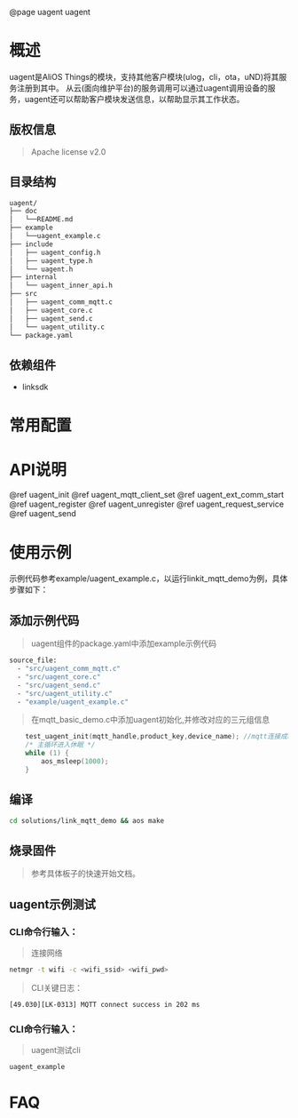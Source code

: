 @page uagent uagent

# 概述
uagent是AliOS Things的模块，支持其他客户模块(ulog，cli，ota，uND)将其服务注册到其中。 从云(面向维护平台)的服务调用可以通过uagent调用设备的服务，uagent还可以帮助客户模块发送信息，以帮助显示其工作状态。

## 版权信息
> Apache license v2.0

## 目录结构
```sh
uagent/
├── doc
│   └──README.md
├── example
│   └──uagent_example.c
├── include
│   ├── uagent_config.h
│   ├── uagent_type.h
│   └── uagent.h
├── internal
│   └── uagent_inner_api.h
├── src
│   ├── uagent_comm_mqtt.c
│   ├── uagent_core.c
│   ├── uagent_send.c
│   └── uagent_utility.c
└── package.yaml
```

## 依赖组件
* linksdk

# 常用配置

# API说明
@ref uagent_init
@ref uagent_mqtt_client_set
@ref uagent_ext_comm_start
@ref uagent_register
@ref uagent_unregister
@ref uagent_request_service
@ref uagent_send


# 使用示例
示例代码参考example/uagent_example.c，以运行linkit_mqtt_demo为例，具体步骤如下：

## 添加示例代码
> uagent组件的package.yaml中添加example示例代码
```sh
source_file:
  - "src/uagent_comm_mqtt.c"
  - "src/uagent_core.c"
  - "src/uagent_send.c"
  - "src/uagent_utility.c"
  - "example/uagent_example.c"
```
>在mqtt_basic_demo.c中添加uagent初始化,并修改对应的三元组信息
```c
    test_uagent_init(mqtt_handle,product_key,device_name); //mqtt连接成功后调用
    /* 主循环进入休眠 */
    while (1) {
        aos_msleep(1000);
    }
```

## 编译
```sh
cd solutions/link_mqtt_demo && aos make
```
## 烧录固件
> 参考具体板子的快速开始文档。

## uagent示例测试

### CLI命令行输入：
>连接网络
```sh
netmgr -t wifi -c <wifi_ssid> <wifi_pwd>
```
> CLI关键日志：
```sh
[49.030][LK-0313] MQTT connect success in 202 ms
```
### CLI命令行输入：
> uagent测试cli
```sh
uagent_example
```
# FAQ
